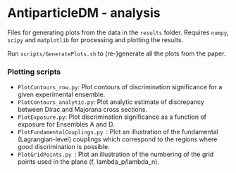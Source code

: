 # AntiparticleDM - analysis

Files for generating plots from the data in the `results` folder. Requires `numpy`, `scipy` and `matplotlib` for processing and plotting the results.

Run `scripts/GeneratePlots.sh` to (re-)generate all the plots from the paper.

### Plotting scripts

- `PlotContours_row.py`: Plot contours of discrimination significance for a given experimental ensemble.
- `PlotContours_analytic.py`: Plot analytic estimate of discrepancy between Dirac and Majorana cross sections.
- `PlotExposure.py`: Plot discrimination significance as a function of exposure for Ensembles A and D.  
- `PlotFundamentalCouplings.py `: Plot an illustration of the fundamental (Lagrangian-level) couplings which correspond to the regions where good discrimination is possible.
- `PlotGridPoints.py `: Plot an illustration of the numbering of the grid points used in the plane (f, lambda_p/lambda_n).
